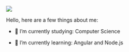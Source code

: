 ![](https://user-images.githubusercontent.com/5713670/87202985-820dcb80-c2b6-11ea-9f56-7ec461c497c3.gif)

Hello, here are a few things about me:

- 🔭 I’m currently studying: Computer Science

- 🌱 I’m currently learning: Angular and Node.js

